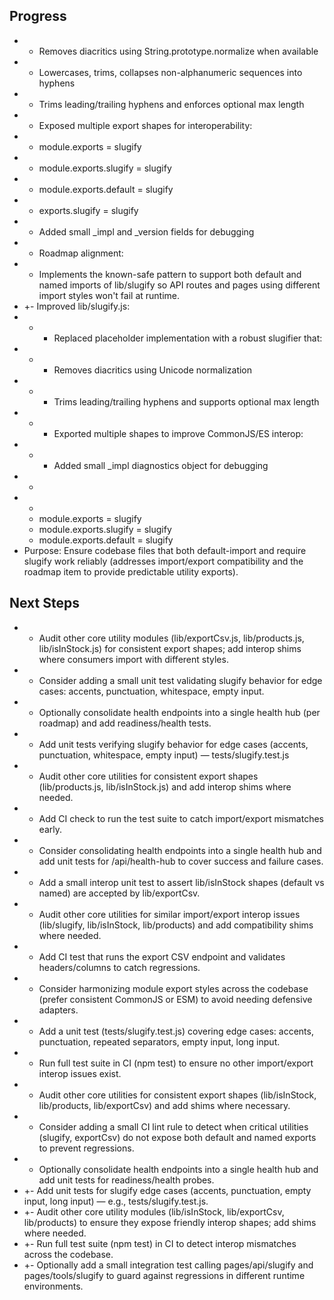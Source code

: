 


## Progress

- - Removes diacritics using String.prototype.normalize when available
- - Lowercases, trims, collapses non-alphanumeric sequences into hyphens
- - Trims leading/trailing hyphens and enforces optional max length
- - Exposed multiple export shapes for interoperability:
- - module.exports = slugify
- - module.exports.slugify = slugify
- - module.exports.default = slugify
- - exports.slugify = slugify
- - Added small _impl and _version fields for debugging
- - Roadmap alignment:
- - Implements the known-safe pattern to support both default and named imports of lib/slugify so API routes and pages using different import styles won't fail at runtime.
- +- Improved lib/slugify.js:
- +  - Replaced placeholder implementation with a robust slugifier that:
- +    - Removes diacritics using Unicode normalization
- +    - Trims leading/trailing hyphens and supports optional max length
- +  - Exported multiple shapes to improve CommonJS/ES interop:
- +  - Added small _impl diagnostics object for debugging
- +
- +
  - module.exports = slugify
  - module.exports.slugify = slugify
  - module.exports.default = slugify
- Purpose: Ensure codebase files that both default-import and require slugify work reliably (addresses import/export compatibility and the roadmap item to provide predictable utility exports).

## Next Steps

- - Audit other core utility modules (lib/exportCsv.js, lib/products.js, lib/isInStock.js) for consistent export shapes; add interop shims where consumers import with different styles.
- - Consider adding a small unit test validating slugify behavior for edge cases: accents, punctuation, whitespace, empty input.
- - Optionally consolidate health endpoints into a single health hub (per roadmap) and add readiness/health tests.
- - Add unit tests verifying slugify behavior for edge cases (accents, punctuation, whitespace, empty input) — tests/slugify.test.js
- - Audit other core utilities for consistent export shapes (lib/products.js, lib/isInStock.js) and add interop shims where needed.
- - Add CI check to run the test suite to catch import/export mismatches early.
- - Consider consolidating health endpoints into a single health hub and add unit tests for /api/health-hub to cover success and failure cases.
- - Add a small interop unit test to assert lib/isInStock shapes (default vs named) are accepted by lib/exportCsv.
- - Audit other core utilities for similar import/export interop issues (lib/slugify, lib/isInStock, lib/products) and add compatibility shims where needed.
- - Add CI test that runs the export CSV endpoint and validates headers/columns to catch regressions.
- - Consider harmonizing module export styles across the codebase (prefer consistent CommonJS or ESM) to avoid needing defensive adapters.
- - Add a unit test (tests/slugify.test.js) covering edge cases: accents, punctuation, repeated separators, empty input, long input.
- - Run full test suite in CI (npm test) to ensure no other import/export interop issues exist.
- - Audit other core utilities for consistent export shapes (lib/isInStock, lib/products, lib/exportCsv) and add shims where necessary.
- - Consider adding a small CI lint rule to detect when critical utilities (slugify, exportCsv) do not expose both default and named exports to prevent regressions.
- - Optionally consolidate health endpoints into a single health hub and add unit tests for readiness/health probes.
- +- Add unit tests for slugify edge cases (accents, punctuation, empty input, long input) — e.g., tests/slugify.test.js.
- +- Audit other core utility modules (lib/isInStock, lib/exportCsv, lib/products) to ensure they expose friendly interop shapes; add shims where needed.
- +- Run full test suite (npm test) in CI to detect interop mismatches across the codebase.
- +- Optionally add a small integration test calling pages/api/slugify and pages/tools/slugify to guard against regressions in different runtime environments.
